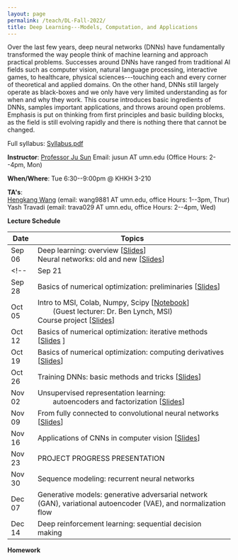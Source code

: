 ```yaml
---
layout: page
permalink: /teach/DL-Fall-2022/
title: Deep Learning---Models, Computation, and Applications 
---
```


Over the last few years, deep neural networks (DNNs) have fundamentally transformed the way people think of machine learning and approach practical problems. Successes around DNNs have ranged from traditional AI fields such as computer vision, natural language processing, interactive games, to healthcare, physical sciences---touching each and every corner of theoretical and applied domains. On the other hand, DNNs still largely operate as black-boxes and we only have very limited understanding as for when and why they work. This course introduces basic ingredients of DNNs, samples important applications, and throws around open problems. Emphasis is put on thinking from first principles and basic building blocks, as the field is still evolving rapidly and there is nothing there that cannot be changed. 

Full syllabus: [Syllabus.pdf](DL.pdf)

**Instructor**: [Professor Ju Sun](https://sunju.org/)  Email: jusun AT umn.edu   (Office Hours: 2--4pm, Mon)

**When/Where**: Tue 6:30--9:00pm @ KHKH 3-210 

**TA's**:   
[Hengkang Wang](https://scholar.google.com/citations?user=APqDZvUAAAAJ&hl=en) (email: wang9881 AT umn.edu, office Hours: 1--3pm, Thur)    
Yash Travadi (email: trava029 AT umn.edu, office Hours: 2--4pm, Wed) 

**Lecture Schedule**

| Date   | Topics                                                                                                                                                                                         |    
| ------ | ---------------------------------------------------------------------------------------------------------------------------------------------------------------------------------------------- |    
| Sep 06 | Deep learning: overview \[[Slides](sep-06-A.pdf)\] <br> Neural networks: old and new \[[Slides](sep-06-B.pdf)\]                                                                          |  
<!-- | Sep 21 | Fundamental belief: universal approximation theorems \[[Slides](sep-21-A.pdf)\] <br> Review of multivariate calculus  \[[Slides](sep-21-B.pdf)\]                                               |       |
| Sep 28 | Basics of numerical optimization: preliminaries \[[Slides](sep-28.pdf)\]                                                                                                                       |       |
| Oct 05 | Intro to MSI, Colab, Numpy, Scipy \[[Notebook](oct-05-A.ipynb)\]  <br>  &nbsp; &nbsp; &nbsp; &nbsp; (Guest lecturer: Dr. Ben Lynch, MSI)     <br >   Course project \[[Slides](oct-05-B.pdf)\] |       |
| Oct 12 | Basics of numerical optimization: iterative methods \[[Slides](oct-12.pdf) \]                                                                                                                  |       |
| Oct 19 | Basics of numerical optimization: computing derivatives \[[Slides](oct-19.pdf)\]                                                                                                               |       |
| Oct 26 | Training DNNs: basic methods and tricks  \[[Slides](oct-26.pdf)\]                                                                                                                              |       |
| Nov 02 | Unsupervised representation learning: <br>  &nbsp; &nbsp; &nbsp; &nbsp;  autoencoders and factorization  \[[Slides](nov-02.pdf)\]                                                              |       |
| Nov 09 | From fully connected to convolutional neural networks    \[[Slides](nov-09.pdf)\]                                                                                                              |       |
| Nov 16 | Applications of CNNs in computer vision \[[Slides](nov-16.pdf)\]                                                                                                                                                                                               |       |
| Nov 23 | PROJECT PROGRESS PRESENTATION                                                                                                                                                                  |       |
| Nov 30 | Sequence modeling: recurrent neural networks                                                                                                                                                                                                |       |
| Dec 07 | Generative models: generative adversarial network (GAN), variational autoencoder (VAE), and normalization flow                                                                                                                                                                                               |       |
| Dec 14 | Deep reinforcement learning: sequential decision making                                                                                                                                                                                                |       | -->

**Homework**
<!-- - [Assignment 0](HW0.pdf) (Due: Sep 30)  
- [Assignment 1](HW1.pdf) (Due: Oct 15)
- [Assignment 2](HW2.pdf) (Due: Oct 28)
- [Assignment 3](HW3.pdf) (Due: Nov 19)
- [Assignment 4](HW4.pdf) (Due: Dec 12)
- [Assignment 5](HW5.pdf) (Due: Dec 28) --> 
